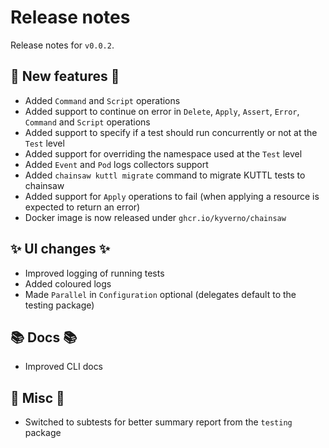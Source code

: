 # Release notes

Release notes for `v0.0.2`.

## :dizzy: New features :dizzy:

- Added `Command` and `Script` operations
- Added support to continue on error in `Delete`, `Apply`, `Assert`, `Error`, `Command` and `Script` operations
- Added support to specify if a test should run concurrently or not at the `Test` level
- Added support for overriding the namespace used at the `Test` level
- Added `Event` and `Pod` logs collectors support
- Added `chainsaw kuttl migrate` command to migrate KUTTL tests to chainsaw
- Added support for `Apply` operations to fail (when applying a resource is expected to return an error)
- Docker image is now released under `ghcr.io/kyverno/chainsaw`

## :sparkles: UI changes :sparkles:

- Improved logging of running tests
- Added coloured logs
- Made `Parallel` in `Configuration` optional (delegates default to the testing package)

## :books: Docs :books:

- Improved CLI docs

## :guitar: Misc :guitar:

- Switched to subtests for better summary report from the `testing` package
